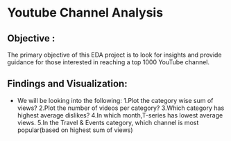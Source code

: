 # Youtube Channel Analysis

## Objective :
The primary objective of this EDA project is to look for insights and provide guidance for those interested in reaching a top 1000 YouTube channel.

## Findings and Visualization:
- We will be looking into the following:
1.Plot the category wise sum of views?
2.Plot the number of videos per category?
3.Which category has highest average dislikes?
4.In which month,T-series has lowest average views.
5.In the Travel & Events category, which channel is most popular(based on highest sum of views)
